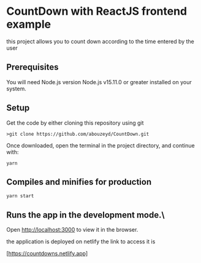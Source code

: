  # CountDown with ReactJS frontend example

this project allows you to count down according to the time entered by the user

 ## Prerequisites

You will need Node.js version Node.js v15.11.0 or greater installed on your system.

 ## Setup

Get the code by either cloning this repository using git

`>git clone https://github.com/abouzeyd/CountDown.git`

Once downloaded, open the terminal in the project directory, and continue with:

`yarn`

## Compiles and minifies for production

`yarn start`

## Runs the app in the development mode.\

Open [http://localhost:3000](http://localhost:3000) to view it in the browser.

the application is deployed on netlify the link to access it is

[https://countdowns.netlify.app]
